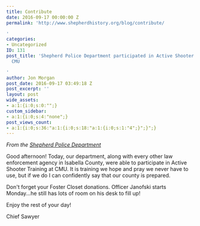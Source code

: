 ```yaml
---
title: Contribute
date: 2016-09-17 00:00:00 Z
permalink: 'http://www.shepherdhistory.org/blog/contribute/

'
categories:
- Uncategorized
ID: 131
post_title: 'Shepherd Police Department participated in Active Shooter Training at
  CMU

'
author: Jon Morgan
post_date: 2016-09-17 03:49:18 Z
post_excerpt: ''
layout: post
wide_assets:
- a:1:{i:0;s:0:"";}
custom_sidebar:
- a:1:{i:0;s:4:"none";}
post_views_count:
- a:1:{i:0;s:36:"a:1:{i:0;s:18:"a:1:{i:0;s:1:"4";}";}";}
---
```


<p class="c7"><em>From the <a class="c2" href="https://www.google.com/url?q=https://www.facebook.com/Shepherd-Police-Department-205632619455314/?fref%3Dnf&amp;sa=D&amp;ust=1470879712208000&amp;usg=AFQjCNFlSwhC9vANCnFjUDj6Lus2YBgXHw">Shepherd Police Department</a></em></p>

Good afternoon! Today, our department, along with every other law enforcement agency in Isabella County, were able to participate in Active Shooter Training at CMU. It is training we hope and pray we never have to use, but if we do I can confidently say that our county is prepared.

Don't forget your Foster Closet donations. Officer Janofski starts Monday...he still has lots of room on his desk to fill up!

Enjoy the rest of your day!

Chief Sawyer